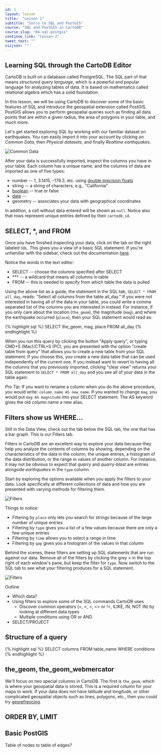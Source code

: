 ```yaml
---
id: 1
layout: lesson
title:  "Lesson 1"
subtitle: "Intro to SQL and PostGIS"
course: "SQL and PostGIS in CartoDB"
course_slug: "04-sql-postgis"
continue_link: "lesson-2"
tweet_text: ""
vizjson: ""
---
```


## Learning SQL through the CartoDB Editor

CartoDB is built on a database called PostgreSQL. The SQL part of that means _structured query language_, which is a powerful and popular language for analyzing tables of data. It is based on mathematics called relational algebra which has a solid foundation. 

In this lesson, we will be using CartoDB to discover some of the basic features of SQL and introduce the geospatial extension called PostGIS. PostGIS allows you to perform geospatial queries such as finding all data points that are within a given radius, the area of polygons in your table, and much more.

Let's get started exploring SQL by working with our familiar dataset on earthquakes. You can easily import it into your account by clicking on *Common Data*, then *Physical datasets*, and finally *Realtime earthquakes*.

![Common Data]({{site.baseurl}}/img/course4/lesson1/commondata.png)

After your data is successfully imported, inspect the columns you have in your table. Each column has a unique name, and the columns of data are imported as one of five types: 

+ number -- 1, 3.1415, -179.3, etc. using [double precision floats](http://www.postgresql.org/docs/9.1/static/datatype-numeric.html)
+ string -- a string of characters, e.g., "California"
+ [boolean](http://en.wikipedia.org/wiki/Boolean_data_type) -- true or false
+ [date](http://www.postgresql.org/docs/8.2/static/functions-formatting.html) -- 
+ geometry -- associates your data with geographical coordinates

In addition, a cell without data entered will be shown as `null`. Notice also that rows represent unique entries defined by their `cartodb_id`.

## SELECT, *, and FROM

Once you have finished inspecting your data, click on the tab on the right labeled `SQL`. This gives you a view of a basic SQL statement. If you're unfamiliar with the sidebar, check out the documentation [here](http://docs.cartodb.com/cartodb-editor.html#cartodb-sidebar).

Notice the words in the text editor:

+ SELECT -- choose the columns specified after SELECT
+ *** -- a wildcard that means all columns in table
+ FROM -- this is needed to specify from which table the data is pulled

Using the above list as a guide, the statement in the SQL tab, `SELECT * FROM all_day`, reads: "Select all columns from the table all_day." If you were not interested in having all of the data in your table, you could write a comma separated list of the columns you are interested in instead. For instance, if you only care about the location (`the_geom`), the magnitude (`mag`), and where the earthquake occurred (`place`), then your SQL statement would read as:

{% highlight sql %}
SELECT the_geom, mag, place
FROM all_day
{% endhighlight %}

When you run this query by clicking the button "Apply query", or typing CMD+S (Mac)/CTRL+S (PC), you are presented with the option "create table from query" that allows you to create a new table from your SQL statement. If you choose this, you create a new data table that can be used independently of the current one. If you instead want to revert to having all the columns that you previously imported, clicking "clear view" returns your SQL statement to `SELECT * FROM all_day` and you see all of your data in the table again.

_Pro Tip:_ If you want to rename a column when you do the above procedure, you would write: `column_name AS new_name`. If you wanted to change `mag`, you would put `mag AS magnitude` into your SELECT statement. The AS keyword gives the old column name a new alias.

## Filters show us WHERE...

Still in the Data View, check out the tab below the SQL tab, the one that has a bar graph. This is our Filters tab.

Filters in CartoDB are an excellent way to explore your data because they help you analyze the contents of columns by showing, depending on the characteristics of the data in the column, the unique entries, a histogram of the data distribution, or the range in values of another column. For instance, it may not be obvious to expect that _quarry_ and _quarry-blast_ are entries alongside _earthquakes_ in the `type` column.

Start by exploring the options available when you apply the filters to your data. Look specifically at different collections of data and how you are presented with varying methods for filtering them.

![Filters]({{site.baseurl}}/img/course4/lesson1/filters.png)

Things to notice:

+ Filtering by `place` only lets you search for strings because of the large number of unique entries
+ Filtering by `type` gives you a list of a few values because there are only a few unique entries
+ Filtering by `time` allows you to select a range in time
+ Filtering by `gap` gives you a histogram of the values in that column

Behind the scenes, these filters are setting up SQL statements that are run against our data. Remove all of the filters by clicking the grey &times; in the top right of each window's pane, but keep the filter for `type`. Now switch to the SQL tab to see what your filtering produces for a SQL statement.

![Filters]({{site.baseurl}}/img/course4/lesson1/filters-sql.png)

Outline
- Which data?
- Using filters to explore some of the SQL commands CartoDB uses
    - Discover common operators (=, <, >, <> or !=, ILIKE, IN, NOT IN) by looking at different data types
    - Multiple conditions using OR or AND
- SELECT/PROJECT 

## Structure of a query

{% highlight sql %}
SELECT columns
FROM table_name
WHERE conditions
{% endhighlight %}

## the_geom, the_geom_webmercator

We'll focus on two special columns in CartoDB. The first is `the_geom`, which is where your geospatial data is stored. This is a required column for your maps to work. If your data does not have latitude and longitude, or other complicated geospatial objects such as lines, polygons, etc., then you could try [georefrencing](http://docs.cartodb.com/tutorials/how_to_georeference.html). 

## ORDER BY, LIMIT

## Basic PostGIS
Table of nodes to table of edges?
